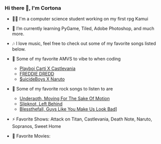 ### Hi there 👋, I'm Cortona

- 👨‍🎓 I'm a computer science student working on my first rpg Kamui
- 🌱 I’m currently learning PyGame, Tiled, Adobe Photoshop, and much more.
- 🎶 I love music, feel free to check out some of my favorite songs listed below.

- 🎵 Some of my favorite AMVS to vibe to when coding
    - [Playboi Carti X Castlevania](https://youtu.be/x71ZfTqxaxQ)
    - [FREDDIE DREDD](https://youtu.be/9AOmAa96Fb4)
    - [$uicideBoys X Naruto](https://youtu.be/qnTlTrA3T2A)

- 🎸 Some of my favorite rock songs to listen to are
    - [Underaoth, Moving For The Sake Of Motion](https://youtu.be/iq596Y2Fa1E)
    - [Slipknot, Left Behind](https://youtu.be/D1jQKpse7Yw)
    - [Blessthefall, Guys Like You Make Us Look Bad](https://youtu.be/KRDx2M9jXMA)]


- ⚡ Favorite Shows: Attack on Titan, Castlevania, Death Note, Naruto, Sopranos, Sweet Home
- 🎥 Favorite Movies: 

<!--
**Cortona1/Cortona1** is a ✨ _special_ ✨ repository because its `README.md` (this file) appears on your GitHub profile.

Here are some ideas to get you started:

- 🔭 I’m currently working on ...
- 🌱 I’m currently learning ...
- 👯 I’m looking to collaborate on ...
- 🤔 I’m looking for help with ...
- 💬 Ask me about ...
- 📫 How to reach me: ...
- 😄 Pronouns: ...
- ⚡ Fun fact: ...
-->
